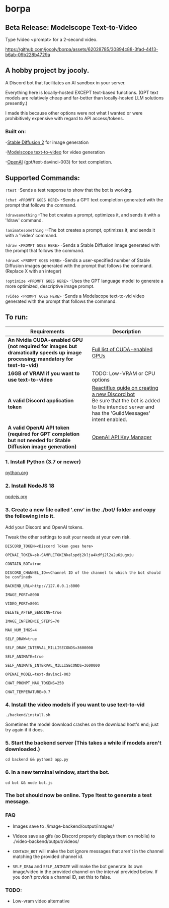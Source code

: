 # borpa

## Beta Release: Modelscope Text-to-Video

Type !video \<prompt\> for a 2-second video.

https://github.com/jocoly/borpa/assets/62028785/30894c88-3fad-4413-b6ab-09b228b4729a

## A hobby project by jocoly.

A Discord bot that facilitates an AI sandbox in your server.

Everything here is locally-hosted EXCEPT text-based functions. (GPT text models are relatively cheap and far-better than locally-hosted LLM solutions presently.)

I made this because other options were not what I wanted or were prohibitively expensive with regard to API access/tokens.

### Built on:

-[Stable Diffusion 2](https://github.com/Stability-AI/stablediffusion) for image generation

-[Modelscope text-to-video](https://huggingface.co/spaces/damo-vilab/modelscope-text-to-video-synthesis) for video generation

-[OpenAI](https://platform.openai.com/account/api-keys) (gpt/text-davinci-003) for text completion.

## Supported Commands:

  `!test`
  -Sends a test response to show that the bot is working.

  `!chat <PROMPT GOES HERE>`
  -Sends a GPT text completion generated with the prompt that follows the command.

  `!drawsomething`
  -The bot creates a prompt, optimizes it, and sends it with a '!draw' command.

  `!animatesomething`
  --The bot creates a prompt, optimizes it, and sends it with a '!video' command.
  
  `!draw <PROMPT GOES HERE>`
  -Sends a Stable Diffusion image generated with the prompt that follows the command.
  
  `!drawX <PROMPT GOES HERE>`
  -Sends a user-specified number of Stable Diffusion images generated with the prompt that follows the command. (Replace X with an integer)

  `!optimize <PROMPT GOES HERE>`
  -Uses the GPT language model to generate a more optimized, descriptive image prompt.

  `!video <PROMPT GOES HERE>`
  -Sends a Modelscope text-to-vid video generated with the prompt that follows the command.

## To run:

| Requirements                                                                                                                    | Description                                                                                                                                                                                                                                     |
|---------------------------------------------------------------------------------------------------------------------------------|-------------------------------------------------------------------------------------------------------------------------------------------------------------------------------------------------------------------------------------------------|
| **An Nvidia CUDA-enabled GPU (not required for images but dramatically speeds up image processing; mandatory for text-to-vid)** | [Full list of CUDA-enabled GPUs](https://developer.nvidia.com/cuda-gpus)                                                                                                                                                                        |
| **16GB of VRAM if you want to use text-to-video**                                                                               | TODO: Low-VRAM or CPU options                                                                                                                                                                                                                   |
| **A valid Discord application token**                                                                                           | [Reactiflux guide on creating a new Discord bot](https://github.com/reactiflux/discord-irc/wiki/Creating-a-discord-bot-&-getting-a-token)<br />Be sure that the bot is added to the intended server and has the 'GuildMessages' intent enabled. |
| **A valid OpenAI API token (required for GPT completion but not needed for Stable Diffusion image generation)**                 | [OpenAI API Key Manager](https://platform.openai.com/account/api-keys)                                                                                                                                                                          |                                                                                                                                                         |


### 1. Install Python (3.7 or newer)

[python.org](https://www.python.org/downloads/)

### 2. Install NodeJS 18

[nodejs.org](https://nodejs.org/en/download)

### 3. Create a new file called '.env' in the ./bot/ folder and copy the following into it.

Add your Discord and OpenAI tokens.

Tweak the other settings to suit your needs at your own risk.

`DISCORD_TOKEN=<Discord Token goes here>`

`OPENAI_TOKEN=sk-SAMPLETOKENkalspdj2klja4kdfj2l2a2u6iugoiu`

`CONTAIN_BOT=true`

`DISCORD_CHANNEL_ID=<Channel ID of the channel to which the bot should be confined>`

`BACKEND_URL=http://127.0.0.1:8000`

`IMAGE_PORT=8000`

`VIDEO_PORT=8001`

`DELETE_AFTER_SENDING=true`

`IMAGE_INFERENCE_STEPS=70`

`MAX_NUM_IMGS=4`

`SELF_DRAW=true`

`SELF_DRAW_INTERVAL_MILLISECONDS=3600000`

`SELF_ANIMATE=true`

`SELF_ANIMATE_INTERVAL_MILLISECONDS=3600000`

`OPENAI_MODEL=text-davinci-003`

`CHAT_PROMPT_MAX_TOKENS=250`

`CHAT_TEMPERATURE=0.7`


### 4. Install the video models if you want to use text-to-vid

`./backend/install.sh`

Sometimes the model download crashes on the download host's end; just try again if it does.

### 5. Start the backend server (This takes a while if models aren't downloaded.)

`cd backend && python3 app.py`

### 6. In a new terminal window, start the bot.
`cd bot && node bot.js`

### The bot should now be online. Type !test to generate a test message.
  
### FAQ

- Images save to ./image-backend/output/images/

- Videos save as gifs (so Discord properly displays them on mobile) to ./video-backend/output/videos/

- `CONTAIN_BOT` will make the bot ignore messages that aren't in the channel matching the provided channel id.

- `SELF_DRAW` and `SELF_ANIMATE` will make the bot generate its own image/video in the provided channel on the interval provided below. If you don't provide a channel ID, set this to false.

### TODO:

- Low-vram video alternative

